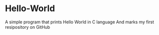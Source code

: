 # Hello-World
A simple program that prints Hello World in C language
And marks my first resipository on GitHub
